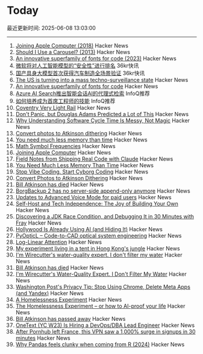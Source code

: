 # Today

最近更新时间: 2025-06-08 13:03:00

--- 
1. [Joining Apple Computer (2018)](https://www.folklore.org/Joining_Apple_Computer.html) Hacker News
2. [Should I Use a Carousel? (2013)](https://shouldiuseacarousel.com/) Hacker News
3. [An innovative superfamily of fonts for code (2023)](https://monaspace.githubnext.com/) Hacker News
4. [微软将对人工智能模型的“安全性”进行排名](https://www.36kr.com/newsflashes/3327110608087558) 36kr快讯
5. [国产具身大模型首次获得汽车制造全场景验证](https://www.36kr.com/newsflashes/3327108908427781) 36kr快讯
6. [The US is turning into a mass techno-surveillance state](https://english.elpais.com/usa/2025-06-05/how-the-us-is-turning-into-a-mass-techno-surveillance-state.html) Hacker News
7. [An innovative superfamily of fonts for code](https://monaspace.githubnext.com/) Hacker News
8. [Azure AI Search推出智能会话AI的代理式检索](https://www.infoq.cn/article/gede83jNiZ7Qi59GkD0G) InfoQ推荐
9. [如何培养成为首席工程师的技能](https://www.infoq.cn/article/3DmjhPcG2KgAowupxIh9) InfoQ推荐
10. [Coventry Very Light Rail](https://www.coventry.gov.uk/coventry-light-rail) Hacker News
11. [Don't Panic, but Douglas Adams Predicted a Lot of This](https://krisstgabriel.substack.com/p/dont-panic-but-douglas-adams-predicted) Hacker News
12. [Why Understanding Software Cycle Time Is Messy, Not Magic](https://arxiv.org/abs/2503.05040) Hacker News
13. [Convert photos to Atkinson dithering](https://gazs.github.io/canvas-atkinson-dither/) Hacker News
14. [You need much less memory than time](https://blog.computationalcomplexity.org/2025/02/you-need-much-less-memory-than-time.html) Hacker News
15. [Math Symbol Frequencies](https://leancrew.com/all-this/2025/06/math-symbol-frequencies/) Hacker News
16. [Joining Apple Computer](https://www.folklore.org/Joining_Apple_Computer.html) Hacker News
17. [Field Notes from Shipping Real Code with Claude](https://diwank.space/field-notes-from-shipping-real-code-with-claude) Hacker News
18. [You Need Much Less Memory Than Time](https://blog.computationalcomplexity.org/2025/02/you-need-much-less-memory-than-time.html) Hacker News
19. [Stop Vibe Coding. Start Cyborg Coding](https://chaserabenn.medium.com/stop-vibe-coding-start-cyborg-coding-640f3e16c83e) Hacker News
20. [Convert Photos to Atkinson Dithering](https://gazs.github.io/canvas-atkinson-dither/) Hacker News
21. [Bill Atkinson has died](https://daringfireball.net/linked/2025/06/07/bill-atkinson-rip) Hacker News
22. [BorgBackup 2 has no server-side append-only anymore](https://github.com/borgbackup/borg/pull/8798) Hacker News
23. [Updates to Advanced Voice Mode for paid users](https://help.openai.com/en/articles/6825453-chatgpt-release-notes) Hacker News
24. [Self-Host and Tech Independence: The Joy of Building Your Own](https://www.ssp.sh/blog/self-host-self-independence/) Hacker News
25. [Discovering a JDK Race Condition, and Debugging It in 30 Minutes with Fray](https://aoli.al/blogs/jdk-bug/) Hacker News
26. [Hollywood Is Already Using AI (and Hiding It)](https://www.vulture.com/article/generative-ai-hollywood-movies-tv.html) Hacker News
27. [PyOpticL – Code-to-CAD optical system engineering](https://github.com/UMassIonTrappers/PyOpticL) Hacker News
28. [Log-Linear Attention](https://arxiv.org/abs/2506.04761) Hacker News
29. [My experiment living in a tent in Hong Kong's jungle](https://corentin.trebaol.com/Blog/8.+The+Homelessness+Experiment) Hacker News
30. [I'm Wirecutter's water-quality expert. I don't filter my water](https://www.nytimes.com/wirecutter/reviews/know-your-water-quality/) Hacker News
31. [Bill Atkinson has died](https://m.facebook.com/story.php?story_fbid=10238073579963378&id=1378467145) Hacker News
32. [I'm Wirecutter's Water-Quality Expert. I Don't Filter My Water](https://www.nytimes.com/wirecutter/reviews/know-your-water-quality/) Hacker News
33. [Washington Post's Privacy Tip: Stop Using Chrome, Delete Meta Apps (and Yandex)](https://tech.slashdot.org/story/25/06/07/035249/washington-posts-privacy-tip-stop-using-chrome-delete-metas-apps-and-yandex) Hacker News
34. [A Homelessness Experiment](https://corentin.trebaol.com/Blog/8.+The+Homelessness+Experiment) Hacker News
35. [The Homelessness Experiment – or how to AI-proof your life](https://corentin.trebaol.com/Blog/8.+The+Homelessness+Experiment) Hacker News
36. [Bill Atkinson has passed away](https://m.facebook.com/story.php?story_fbid=10238073579963378&id=1378467145) Hacker News
37. [OneText (YC W23) Is Hiring a DevOps/DBA Lead Engineer](https://jobs.ashbyhq.com/one-text/b95952a2-9bc2-4c3a-9da1-3dcc157b4a27) Hacker News
38. [After Pornhub left France, this VPN saw a 1,000% surge in signups in 30 minutes](https://mashable.com/article/proton-vpn-pornhub-france) Hacker News
39. [Why Pandas feels clunky when coming from R (2024)](https://www.sumsar.net/blog/pandas-feels-clunky-when-coming-from-r/) Hacker News
